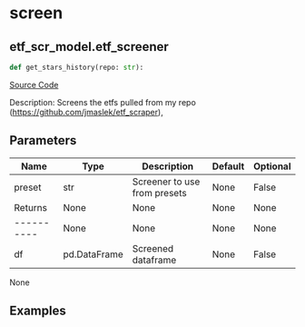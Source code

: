 # screen

## etf_scr_model.etf_screener

```python
def get_stars_history(repo: str):
```
[Source Code](https://github.com/OpenBB-finance/OpenBBTerminal/tree/main/openbb_terminal/etf/screener/screener_model.py#L42)

Description: Screens the etfs pulled from my repo (https://github.com/jmaslek/etf_scraper),

## Parameters

| Name | Type | Description | Default | Optional |
| ---- | ---- | ----------- | ------- | -------- |
| preset | str | Screener to use from presets | None | False |
| Returns | None | None | None | None |
| ---------- | None | None | None | None |
| df | pd.DataFrame | Screened dataframe | None | False |

None

## Examples

